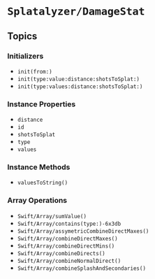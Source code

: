 # ``Splatalyzer/DamageStat``

## Topics

### Initializers

- ``init(from:)``
- ``init(type:value:distance:shotsToSplat:)``
- ``init(type:values:distance:shotsToSplat:)``

### Instance Properties
- ``distance``
- ``id``
- ``shotsToSplat``
- ``type``
- ``values``

### Instance Methods
- ``valuesToString()``

### Array Operations
- ``Swift/Array/sumValue()``
- ``Swift/Array/contains(type:)-6x3db``
- ``Swift/Array/assymetricCombineDirectMaxes()``
- ``Swift/Array/combineDirectMaxes()``
- ``Swift/Array/combineDirectMins()``
- ``Swift/Array/combineDirects()``
- ``Swift/Array/combineNormalDirect()``
- ``Swift/Array/combineSplashAndSecondaries()``
